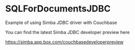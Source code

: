 # SQLForDocumentsJDBC
Example of using Simba JDBC driver with Couchbase

You can find the latest Simba JDBC developer preview here

https://simba.app.box.com/couchbasedeveloperpreview
